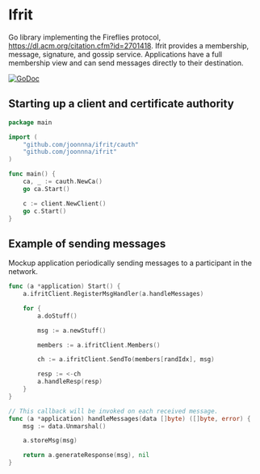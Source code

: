 # Ifrit
Go library implementing the Fireflies protocol, https://dl.acm.org/citation.cfm?id=2701418.
Ifrit provides a membership, message, signature, and gossip service.
Applications have a full membership view and can send messages directly to their destination.

[![GoDoc](https://godoc.org/github.com/joonnna/ifrit?status.svg)](https://godoc.org/github.com/joonnna/ifrit)

## Starting up a client and certificate authority
```go
package main

import (
	"github.com/joonnna/ifrit/cauth"
	"github.com/joonnna/ifrit"
)

func main() {
    ca, _ := cauth.NewCa()
    go ca.Start()

    c := client.NewClient()
    go c.Start()
}
```


## Example of sending messages
Mockup application periodically sending messages to a participant in the network.
```go
func (a *application) Start() {
    a.ifritClient.RegisterMsgHandler(a.handleMessages)

    for {
        a.doStuff()

        msg := a.newStuff()

        members := a.ifritClient.Members()

        ch := a.ifritClient.SendTo(members[randIdx], msg)

        resp := <-ch
        a.handleResp(resp)
    }
}

// This callback will be invoked on each received message.
func (a *application) handleMessages(data []byte) ([]byte, error) {
    msg := data.Unmarshal()

    a.storeMsg(msg)

    return a.generateResponse(msg), nil
}
```
